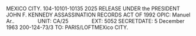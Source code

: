 MEXICO CITY. 104-10101-10135 2025 RELEASE UNDER the PRESIDENT JOHN F. KENNEDY ASSASSINATION RECORDS ACT OF 1992 OPIC: Manuel Ar..                UNIT: CA/25                EXT: 5052 SECRETDATE: 5 December 1963 200-124-73/3 TO: PARIS/LOFTMEXico CITY.